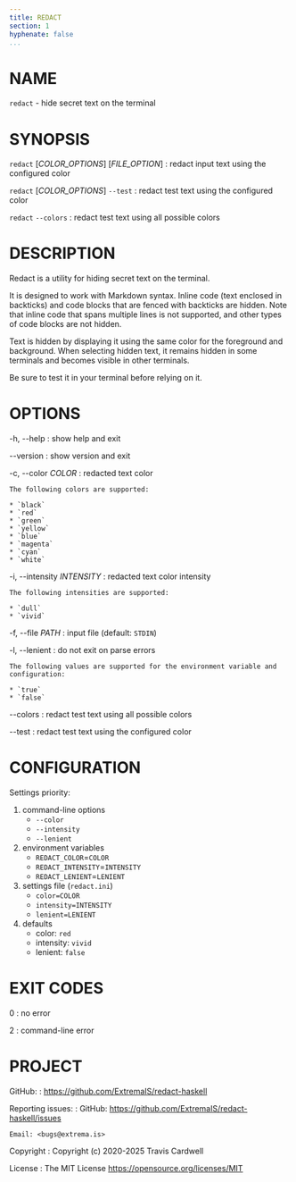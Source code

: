 ```yaml
---
title: REDACT
section: 1
hyphenate: false
...
```


# NAME

`redact` - hide secret text on the terminal

# SYNOPSIS

`redact` [*COLOR_OPTIONS*] [*FILE_OPTION*]
:   redact input text using the configured color

`redact` [*COLOR_OPTIONS*] `--test`
:   redact test text using the configured color

`redact` `--colors`
:   redact test text using all possible colors

# DESCRIPTION

Redact is a utility for hiding secret text on the terminal.

It is designed to work with Markdown syntax.  Inline code (text enclosed in
backticks) and code blocks that are fenced with backticks are hidden.  Note
that inline code that spans multiple lines is not supported, and other types
of code blocks are not hidden.

Text is hidden by displaying it using the same color for the foreground and
background.  When selecting hidden text, it remains hidden in some terminals
and becomes visible in other terminals.

Be sure to test it in your terminal before relying on it.

# OPTIONS

-h, \--help
:   show help and exit

\--version
:   show version and exit

-c, \--color *COLOR*
:   redacted text color

    The following colors are supported:

    * `black`
    * `red`
    * `green`
    * `yellow`
    * `blue`
    * `magenta`
    * `cyan`
    * `white`

-i, \--intensity *INTENSITY*
:   redacted text color intensity

    The following intensities are supported:

    * `dull`
    * `vivid`

-f, \--file *PATH*
:   input file (default: `STDIN`)

-l, \--lenient
:   do not exit on parse errors

    The following values are supported for the environment variable and
    configuration:

    * `true`
    * `false`

\--colors
:   redact test text using all possible colors

\--test
:   redact test text using the configured color

# CONFIGURATION

Settings priority:

1. command-line options
    * `--color`
    * `--intensity`
    * `--lenient`
2. environment variables
    * `REDACT_COLOR`=`COLOR`
    * `REDACT_INTENSITY`=`INTENSITY`
    * `REDACT_LENIENT`=`LENIENT`
3. settings file (`redact.ini`)
    * `color=COLOR`
    * `intensity=INTENSITY`
    * `lenient=LENIENT`
4. defaults
    * color: `red`
    * intensity: `vivid`
    * lenient: `false`

# EXIT CODES

0
:   no error

2
:   command-line error

# PROJECT

GitHub:
:   <https://github.com/ExtremaIS/redact-haskell>

Reporting issues:
:   GitHub: <https://github.com/ExtremaIS/redact-haskell/issues>

    Email: <bugs@extrema.is>

Copyright
:   Copyright (c) 2020-2025 Travis Cardwell

License
:   The MIT License <https://opensource.org/licenses/MIT>
